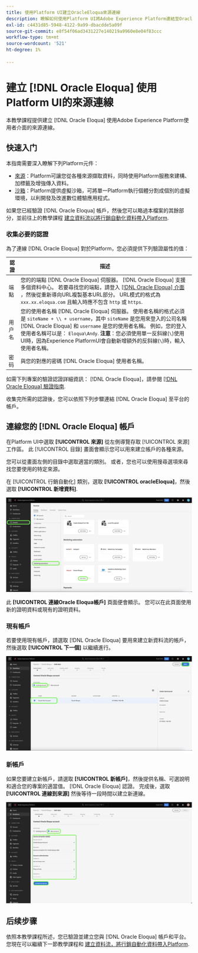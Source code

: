```yaml
---
title: 使用Platform UI建立OracleEloqua來源連線
description: 瞭解如何使用Platform UI將Adobe Experience Platform連結至Oracle Eloqua。
exl-id: c4431d85-5948-4122-9a99-dbacdde5a09f
source-git-commit: e8f54f06ad3431227e140219a9960e8e04f83ccc
workflow-type: tm+mt
source-wordcount: '521'
ht-degree: 1%

---
```


# 建立 [!DNL Oracle Eloqua] 使用Platform UI的來源連線

本教學課程提供建立 [!DNL Oracle Eloqua] 使用Adobe Experience Platform使用者介面的來源連線。

## 快速入门

本指南需要深入瞭解下列Platform元件：

* [來源](../../../../home.md)：Platform可讓您從各種來源擷取資料，同時使用Platform服務來建構、加標籤及增強傳入資料。
* [沙箱](../../../../../sandboxes/home.md)：Platform提供虛擬沙箱，可將單一Platform執行個體分割成個別的虛擬環境，以利開發及改進數位體驗應用程式。

如果您已經驗證 [!DNL Oracle Eloqua] 帳戶，然後您可以略過本檔案的其餘部分，並前往上的教學課程 [建立資料流以將行銷自動化資料帶入Platform](../../dataflow/marketing-automation.md).

### 收集必要的認證

為了連線 [!DNL Oracle Eloqua] 對於Platform，您必須提供下列驗證屬性的值：

| 認證 | 描述 |
| --- | --- |
| 端點 | 您的的端點 [!DNL Oracle Eloqua] 伺服器。 [!DNL Oracle Eloqua] 支援多個資料中心。 若要尋找您的端點，請登入 [[!DNL Oracle Eloqua] 介面](https://login.eloqua.com) ，然後從重新導向URL複製基本URL部分。 URL模式的格式為 `xxx.xx.eloqua.com` 且輸入時應不包含 `http` 或 `https`. |
| 用户名 | 您的使用者名稱 [!DNL Oracle Eloqua] 伺服器。 使用者名稱的格式必須是 `siteName + \\ + username`，其中 `siteName` 是您用來登入的公司名稱 [!DNL Oracle Eloqua] 和 `username` 是您的使用者名稱。 例如，您的登入使用者名稱可以是： `Eloqua\Andy`. **注意**：您必須使用單一反斜線(`\`)使用UI時，因為Experience PlatformUI會自動新增額外的反斜線(`\`)時，輸入使用者名稱。 |
| 密码 | 與您的對應的密碼 [!DNL Oracle Eloqua] 使用者名稱。 |

如需下列專案的驗證認證詳細資訊： [!DNL Oracle Eloqua]，請參閱 [[!DNL Oracle Eloqua] 驗證指南](https://docs.oracle.com/en/cloud/saas/marketing/eloqua-rest-api/Authentication_Basic.html).

收集完所需的認證後，您可以依照下列步驟連結 [!DNL Oracle Eloqua] 至平台的帳戶。

## 連線您的 [!DNL Oracle Eloqua] 帳戶

在Platform UI中選取 **[!UICONTROL 來源]** 從左側導覽存取 [!UICONTROL 來源] 工作區。 此 [!UICONTROL 目錄] 畫面會顯示您可以用來建立帳戶的各種來源。

您可以從畫面左側的目錄中選取適當的類別。 或者，您也可以使用搜尋選項來尋找您要使用的特定來源。

在 [!UICONTROL 行銷自動化] 類別，選取 **[!UICONTROL oracleEloqua]**，然後選取 **[!UICONTROL 新增資料]**.

![目錄](../../../../images/tutorials/create/oracle-eloqua/catalog.png)

此 **[!UICONTROL 連線Oracle Eloqua帳戶]** 頁面便會顯示。 您可以在此頁面使用新的證明資料或現有的證明資料。

### 現有帳戶

若要使用現有帳戶，請選取 [!DNL Oracle Eloqua] 要用來建立新資料流的帳戶，然後選取 **[!UICONTROL 下一個]** 以繼續進行。

![現有](../../../../images/tutorials/create/oracle-eloqua/existing.png)

### 新帳戶

如果您要建立新帳戶，請選取 **[!UICONTROL 新帳戶]**，然後提供名稱、可選說明和適合您的專案的適當值。 [!DNL Oracle Eloqua] 認證。 完成後，選取 **[!UICONTROL 連線到來源]** 然後等待一段時間以建立新連線。

![新](../../../../images/tutorials/create/oracle-eloqua/new.png)

## 后续步骤

依照本教學課程所述，您已驗證並建立您與 [!DNL Oracle Eloqua] 帳戶和平台。 您現在可以繼續下一節教學課程和 [建立資料流，將行銷自動化資料帶入Platform](../../dataflow/marketing-automation.md).
